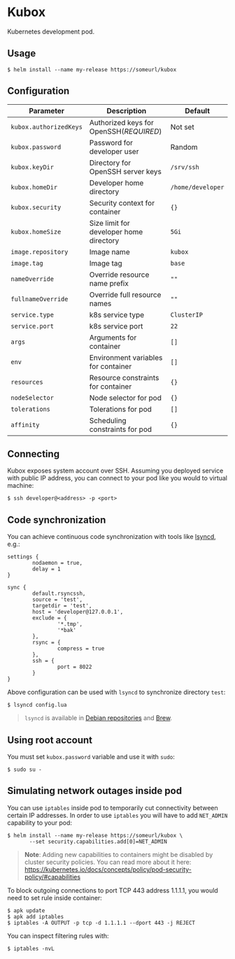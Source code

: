 # Kubox

Kubernetes development pod.

## Usage

```
$ helm install --name my-release https://someurl/kubox
```

## Configuration

| Parameter              | Description                             | Default           |
| ---------              | -----------                             | -------           |
| `kubox.authorizedKeys` | Authorized keys for OpenSSH(*REQUIRED*) | Not set           |
| `kubox.password`       | Password for developer user             | Random            |
| `kubox.keyDir`         | Directory for OpenSSH server keys       | `/srv/ssh`        |
| `kubox.homeDir`        | Developer home directory                | `/home/developer` |
| `kubox.security`       | Security context for container          | `{}`              |
| `kubox.homeSize`       | Size limit for developer home directory | `5Gi`             |
| `image.repository`     | Image name                              | `kubox`           |
| `image.tag`            | Image tag                               | `base`            |
| `nameOverride`         | Override resource name prefix           | `""`              |
| `fullnameOverride`     | Override full resource names            | `""`              |
| `service.type`         | k8s service type                        | `ClusterIP`       |
| `service.port`         | k8s service port                        | `22`              |
| `args`                 | Arguments for container                 | `[]`              |
| `env`                  | Environment variables for container     | `[]`              |
| `resources`            | Resource constraints for container      | `{}`              |
| `nodeSelector`         | Node selector for pod                   | `{}`              |
| `tolerations`          | Tolerations for pod                     | `[]`              |
| `affinity`             | Scheduling constraints for pod          | `{}`              |

## Connecting

Kubox exposes system account over SSH. Assuming you deployed service with public
IP address, you can connect to your pod like you would to virtual machine:

```
$ ssh developer@<address> -p <port>
```

## Code synchronization

You can achieve continuous code synchronization with tools like
[lsyncd](https://axkibe.github.io/lsyncd/), e.g.:

```
settings {
        nodaemon = true,
        delay = 1
}

sync {
        default.rsyncssh,
        source = 'test',
        targetdir = 'test',
        host = 'developer@127.0.0.1',
        exclude = {
                '*.tmp',
                '*bak'
        },
        rsync = {
                compress = true
        },
        ssh = {
                port = 8022
        }
}
```

Above configuration can be used with `lsyncd` to synchronize directory `test`:

```
$ lsyncd config.lua
```

> `lsyncd` is available in
> [Debian repositories](https://packages.debian.org/stretch/lsyncd) and
> [Brew](https://formulae.brew.sh/formula/lsyncd).

## Using root account

You must set `kubox.password` variable and use it with `sudo`:

```
$ sudo su -
```

## Simulating network outages inside pod

You can use `iptables` inside pod to temporarily cut connectivity between
certain IP addresses. In order to use `iptables` you will have to add
`NET_ADMIN` capability to your pod:

```
$ helm install --name my-release https://someurl/kubox \
       --set security.capabilities.add[0]=NET_ADMIN
```

> **Note**: Adding new capabilities to containers might be disabled by cluster
> security policies. You can read more about it here:
> https://kubernetes.io/docs/concepts/policy/pod-security-policy/#capabilities

To block outgoing connections to port TCP 443 address 1.1.1.1, you would need to
set rule inside container:

```
$ apk update
$ apk add iptables
$ iptables -A OUTPUT -p tcp -d 1.1.1.1 --dport 443 -j REJECT
```

You can inspect filtering rules with:

```
$ iptables -nvL
```
